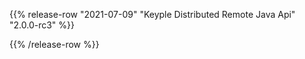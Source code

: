 {{% release-row "2021-07-09" "Keyple Distributed Remote Java Api" "2.0.0-rc3" %}} 

{{% /release-row %}}
